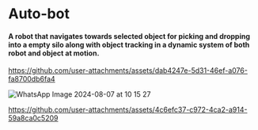 # Auto-bot
#### A robot that navigates towards selected object for picking and dropping into a empty silo along with object tracking in a dynamic system of both robot and object at motion. 


https://github.com/user-attachments/assets/dab4247e-5d31-46ef-a076-fa8700db6fa4


![WhatsApp Image 2024-08-07 at 10 15 27](https://github.com/user-attachments/assets/9c8b6b24-13c5-44a1-91bc-df6eedba74d7)

https://github.com/user-attachments/assets/4c6efc37-c972-4ca2-a914-59a8ca0c5209


